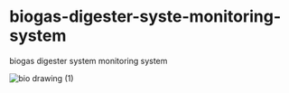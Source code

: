 # biogas-digester-syste-monitoring-system
biogas digester system monitoring system


![bio drawing (1)](https://github.com/Jerushan-jeru/biogas-digester-syste-monitoring-system/assets/75292658/dcee147c-fcad-4010-b31f-c1ecc83c7a99)
